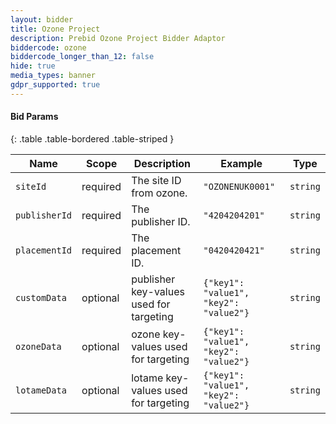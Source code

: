```yaml
---
layout: bidder
title: Ozone Project
description: Prebid Ozone Project Bidder Adaptor
biddercode: ozone 
biddercode_longer_than_12: false
hide: true
media_types: banner
gdpr_supported: true
---
```


#### Bid Params

{: .table .table-bordered .table-striped }

| Name      | Scope    | Description               | Example    | Type     |
|-----------|----------|---------------------------|------------|----------|
| `siteId`    | required | The site ID from ozone.  | `"OZONENUK0001"` | `string` |
| `publisherId`    | required | The publisher ID.  | `"4204204201"` | `string` |
| `placementId`    | required | The placement ID.  | `"0420420421"` | `string` |
| `customData`     | optional | publisher key-values used for targeting | `{"key1": "value1", "key2": "value2"}` | `string` |
| `ozoneData`      | optional | ozone key-values used for targeting | `{"key1": "value1", "key2": "value2"}` | `string` |
| `lotameData`     | optional | lotame key-values used for targeting | `{"key1": "value1", "key2": "value2"}` | `string` |
